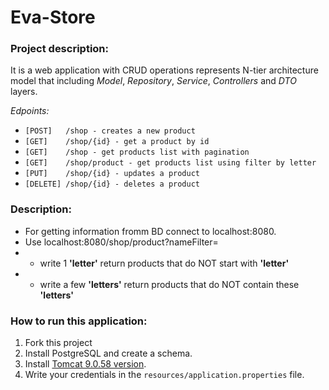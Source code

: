 ﻿# Eva-Store
### Project description:
It is a web application with CRUD operations represents N-tier architecture model that including *Model*, *Repository*, *Service*, *Controllers* and *DTO* layers.

*Edpoints:*
- `[POST]   /shop - creates a new product`
- `[GET]    /shop/{id} - get a product by id`
- `[GET]    /shop - get products list with pagination`
- `[GET]    /shop/product - get products list using filter by letter`
- `[PUT]    /shop/{id} - updates a product`
- `[DELETE] /shop/{id} - deletes a product`

### Description:
- For getting information fromm BD connect to localhost:8080.
- Use localhost:8080/shop/product?nameFilter=
- - write 1 **'letter'** return products that do NOT start with **'letter'**
- - write a few **'letters'** return products that do NOT contain these **'letters'**

### How to run this application:
1. Fork this project
2. Install PostgreSQL and create a schema.
3. Install [Tomcat 9.0.58 version](https://tomcat.apache.org/download-90.cgi).
4. Write your credentials in the `resources/application.properties` file.
